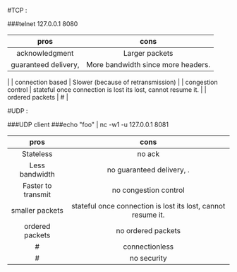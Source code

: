 
#TCP : 

###telnet 127.0.0.1 8080

| pros | cons |
| :---: | :---: |
| acknowledgment | Larger packets |
| guaranteed delivery, | More bandwidth since more headers.
|
|  connection based | Slower (because of retransmission)
|
| congestion control | stateful once connection is lost its lost, cannot resume it.
|
| ordered packets | # |



#UDP :

###UDP client
###echo "foo" | nc -w1 -u 127.0.0.1 8081


| pros | cons |
| :---: | :---: |
| Stateless | no ack |
| Less bandwidth  | no guaranteed delivery, .|
| Faster to transmit | no congestion control|
| smaller packets | stateful once connection is lost its lost, cannot resume it.|
| ordered packets | no ordered packets|
|  # |  connectionless |
|  # |  no security |